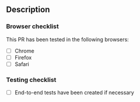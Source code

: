 ## Description

<!-- Add description of task done here -->

### Browser checklist

This PR has been tested in the following browsers:

- [ ] Chrome
- [ ] Firefox
- [ ] Safari

### Testing checklist

- [ ] End-to-end tests have been created if necessary
